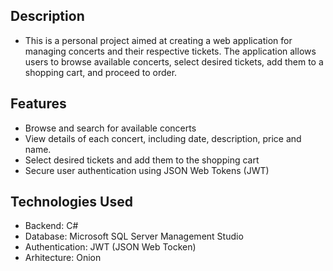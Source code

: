 ## Description
- This is a personal project aimed at creating a web application for managing concerts and their respective tickets. The application allows users to browse available concerts, select desired tickets, add them to a shopping cart, and proceed to order.

## Features
- Browse and search for available concerts
- View details of each concert, including date, description, price and name.
- Select desired tickets and add them to the shopping cart
- Secure user authentication using JSON Web Tokens (JWT)

## Technologies Used
- Backend: C#
- Database: Microsoft SQL Server Management Studio
- Authentication: JWT (JSON Web Tocken)
- Arhitecture: Onion
  
